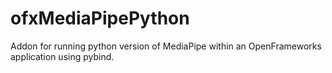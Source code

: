 # ofxMediaPipePython
Addon for running python version of MediaPipe within an OpenFrameworks application using pybind.
